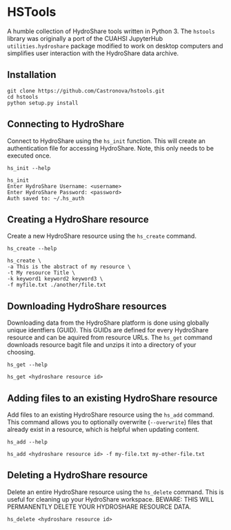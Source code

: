 # HSTools

A humble collection of HydroShare tools written in Python 3. The `hstools` library was originally a port of the CUAHSI JupyterHub `utilities.hydroshare` package modified to work on desktop computers and simplifies user interaction with the HydroShare data archive. 

## Installation

```
git clone https://github.com/Castronova/hstools.git
cd hstools
python setup.py install
```

## Connecting to HydroShare

Connect to HydroShare using the `hs_init` function. This will create an authentication file for accessing HydroShare. Note, this only needs to be executed once.

```
hs_init --help
```
```
hs_init
Enter HydroShare Username: <username>
Enter HydroShare Password: <password>
Auth saved to: ~/.hs_auth
```

## Creating a HydroShare resource

Create a new HydroShare resource using the `hs_create` command.

```
hs_create --help
```

```
hs_create \
-a This is the abstract of my resource \
-t My resource Title \
-k keyword1 keyword2 keyword3 \
-f myfile.txt ./another/file.txt 
```


## Downloading HydroShare resources

Downloading data from the HydroShare platform is done using globally unique identfiers (GUID). This GUIDs are defined for every HydroShare resource and can be aquired from resource URLs. The `hs_get` command downloads resource bagit file and unzips it into a directory of your choosing.

```
hs_get --help
```

```
hs_get <hydroshare resource id>
```

## Adding files to an existing HydroShare resource

Add files to an existing HydroShare resource using the `hs_add` command. This command allows you to optionally overwrite (`--overwrite`) files that already exist in a resource, which is helpful when updating content.

```
hs_add --help
```

```
hs_add <hydroshare resource id> -f my-file.txt my-other-file.txt
```


## Deleting a HydroShare resource

Delete an entire HydroShare resource using the `hs_delete` command. This is useful for cleaning up your HydroShare workspace. BEWARE: THIS WILL PERMANENTLY DELETE YOUR HYDROSHARE RESOURCE DATA.

```
hs_delete <hydroshare resource id>
```

